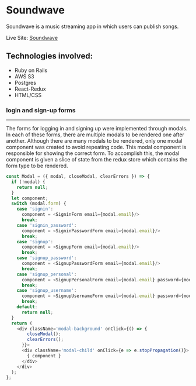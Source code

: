 # Soundwave

Soundwave is a music streaming app in which users can publish songs.

Live Site: [Soundwave](https://soundwave-app.herokuapp.com/?#/)

Technologies involved:
---
* Ruby on Rails
* AWS S3
* Postgres
* React-Redux
* HTML/CSS

### login and sign-up forms
---
The forms for logging in and signing up were implemented through modals. In each of these forms, there are multiple modals to be rendered one after another. Although there are many modals to be rendered, only one modal component was created to avoid repeating code. This modal component is responsible for showing the correct form. To accomplish this, the modal component is given a slice of state from the redux store which contains the form type to be rendered.
```js
const Modal = ({ modal, closeModal, clearErrors }) => {
  if (!modal) {
    return null;
  }
  let component;
  switch (modal.form) {
    case 'signin':
      component = <SigninForm email={modal.email}/>
      break;
    case 'signin_password':
      component = <SigninPasswordForm email={modal.email}/>
      break;
    case 'signup':
      component = <SignupForm email={modal.email}/>
      break;
    case 'signup_password':
      component = <SignupPasswordForm email={modal.email}/>
      break;
    case 'signup_personal':
      component = <SignupPersonalForm email={modal.email} password={modal.password}/>
      break;
    case 'signup_username':
      component = <SignupUsernameForm email={modal.email} password={modal.password}/>
      break;
    default:
      return null;
  }
  return (
    <div className='modal-background' onClick={() => {
        closeModal();
        clearErrors();
      }}>
      <div className='modal-child' onClick={e => e.stopPropagation()}>
        { component }
      </div>
    </div>
  );
};
```
